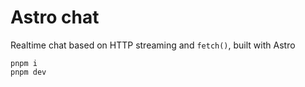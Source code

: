 # Astro chat

Realtime chat based on HTTP streaming and `fetch()`, built with Astro

```
pnpm i
pnpm dev
```
